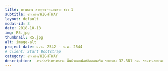 ```yaml
---
title: ทางหลวง สายอุดร-หนองคาย ช่วง 1
subtitle: งานทาง/HIGHTWAY
layout: default
modal-id: 3
date: 2018-10-18
img: R5.jpg
thumbnail: R5.jpg
alt: image-alt
project-date: ม.ค. 2542 - ก.ค. 2544
# client: Start Bootstrap
category: งานทาง/HIGHTWAY
description:  งานก่อสร้างทางหลวง พื้นผิวแอสฟัลท์ติกคอนกรีต ระยะทาง 32.381 กม. รวมงานสะพานคอนกรีต และทางเลี่ยงเมืองอุดรธานี (ม.ค. 2542 - ก.ค. 2544)
---
```

